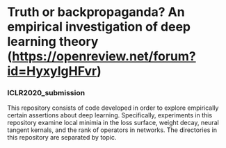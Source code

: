# Truth or backpropaganda? An empirical investigation of deep learning theory (https://openreview.net/forum?id=HyxyIgHFvr)
### ICLR2020_submission

This repository consists of code developed in order to explore empirically certain assertions about deep learning. Specifically, experiments in this repository examine local minimia in the loss surface, weight decay, neural tangent kernals, and the rank of operators in networks. The directories in this repository are separated by topic.
